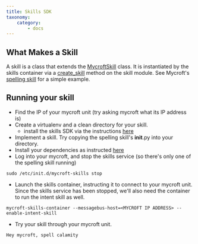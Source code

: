 ```yaml
---
title: Skills SDK
taxonomy:
    category:
        - docs
---
```


## What Makes a Skill
A skill is a class that extends the [MycroftSkill](https://github.com/MycroftAI/mycroft-core/blob/master/mycroft/skills/core.py#L98) class. It is instantiated by the skills container via a [create_skill](https://github.com/MycroftAI/skill-spelling/blob/master/__init__.py#L57) method on the skill module. See Mycroft's [spelling skill](https://github.com/MycroftAI/skill-spelling) for a simple example.

## Running your skill
* Find the IP of your mycroft unit (try asking mycroft what its IP address is)
* Create a virtualenv and a clean directory for your skill.
  * install the skills SDK via the instructions [here](https://docs.mycroft.ai/skill.creation/skills-framework)
* Implement a skill. Try copying the spelling skill's __init__.py into your directory.
* Install your dependencies as instructed [here](https://github.com/MycroftAI/mycroft-core/wiki/Mycroft-Skills-Framework#managing-your-dependencies)
* Log into your mycroft, and stop the skills service (so there's only one of the spelling skill running)
```
sudo /etc/init.d/mycroft-skills stop
```
* Launch the skills container, instructing it to connect to your mycroft unit. Since the skills service has been stopped, we'll also need the container to run the intent skill as well.
```
mycroft-skills-container --messagebus-host=<MYCROFT IP ADDRESS> --enable-intent-skill
```
* Try your skill through your mycroft unit.
```
Hey mycroft, spell calamity
```
